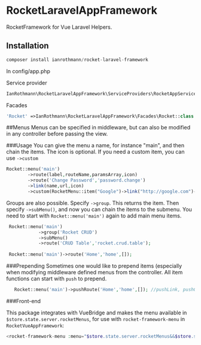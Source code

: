 # RocketLaravelAppFramework
RocketFramework for Vue Laravel Helpers.

## Installation 

```php
composer install ianrothmann/rocket-laravel-framework
```
In config/app.php

Service provider 
```php
IanRothmann\RocketLaravelAppFramework\ServiceProviders\RocketAppServiceProvider::class
```

Facades
```php
'Rocket' =>IanRothmann\RocketLaravelAppFramework\Facades\Rocket::class
```

##Menus
Menus can be specified in middleware, but can also be modified in any controller before passing the view.

###Usage
You can give the menu a name, for instance "main", and then chain the items. The icon is optional. If you need a custom item, you can use `->custom`

```php
Rocket::menu('main')
        ->route(label,routeName,paramsArray,icon)
        ->route('Change Password','password.change')
        ->link(name,url,icon) 
        ->custom(RocketMenu::item("Google")->link("http://google.com")->hint('Go to Google')->icon('delete')->id('google')->target('_blank'));
```

Groups are also possible. Specify `->group`. This returns the item. Then specify `->subMenu()`, and now you can chain the items to the submenu. You need to start with `Rocket::menu('main')` again to add main menu items.

```php
 Rocket::menu('main')
            ->group('Rocket CRUD')
            ->subMenu()
            ->route('CRUD Table','rocket.crud.table');
            
 Rocket::menu('main')->route('Home','home',[]);
```
###Prepending
Sometimes one would like to prepend items (especially when modifying middleware defined menus from the controller. All item functions can start with `push` to prepend.

```php
   Rocket::menu('main')->pushRoute('Home','home',[]); //pushLink, pushGroup, pushCustom etc.
```

###Front-end

This package integrates with VueBridge and makes the menu available in `$store.state.server.rocketMenus`, for use with `rocket-framework-menu` in `RocketVueAppFramework`:

```php
<rocket-framework-menu :menu="$store.state.server.rocketMenus&&$store.state.server.rocketMenus.main"></rocket-framework-menu>
```

